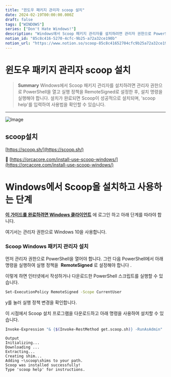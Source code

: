 ```yaml
---
title: "윈도우 패키지 관리자 scoop 설치"
date: 2024-02-19T00:00:00.000Z
draft: false
tags: ["WINDOWS"]
series: ["Don't Hate Windows!"]
description: "Windows에서 Scoop 패키지 관리자를 설치하려면 관리자 권한으로 PowerShell을 열고 실행 정책을 RemoteSigned로 설정한 후, 설치 명령을 실행해야 합니다. 설치가 완료되면 Scoop이 성공적으로 설치되며, 'scoop help'를 입력하여 사용법을 확인할 수 있습니다."
notion_id: "85c8c416-5270-4cfc-9b25-a72a32ce190b"
notion_url: "https://www.notion.so/scoop-85c8c41652704cfc9b25a72a32ce190b"
---
```


# 윈도우 패키지 관리자 scoop 설치

> **Summary**
> Windows에서 Scoop 패키지 관리자를 설치하려면 관리자 권한으로 PowerShell을 열고 실행 정책을 RemoteSigned로 설정한 후, 설치 명령을 실행해야 합니다. 설치가 완료되면 Scoop이 성공적으로 설치되며, 'scoop help'를 입력하여 사용법을 확인할 수 있습니다.

---

![Image](https://prod-files-secure.s3.us-west-2.amazonaws.com/09ccd4d5-876c-4bba-bbdf-cc77a0a11257/7a80df29-7365-4967-83a0-257b8d07c628/Untitled.png?X-Amz-Algorithm=AWS4-HMAC-SHA256&X-Amz-Content-Sha256=UNSIGNED-PAYLOAD&X-Amz-Credential=ASIAZI2LB4664TYOJHN2%2F20250724%2Fus-west-2%2Fs3%2Faws4_request&X-Amz-Date=20250724T115758Z&X-Amz-Expires=3600&X-Amz-Security-Token=IQoJb3JpZ2luX2VjEAMaCXVzLXdlc3QtMiJGMEQCIAoCUk9WFNCyDrBWVY%2FMpj3kJX2Evbrb%2FIq06zv3mRQ0AiAt7oeIu27Dzc8rkM0wKLyfXIyw34GTdxilZ%2FP0rUSS3Cr%2FAwgsEAAaDDYzNzQyMzE4MzgwNSIMMRXE%2B5yST4KgKmcBKtwDg2NGNsCwEKjToECn%2FNyizzUmWpTKil9%2B0JtXP1EdaNvmSVXGIZu8fD2WO30%2FqtZj3upTKs1GcSUihDkoXLqBLVxthKSOCqeHMeJkLGsRCJD9YoefB3DwaFCUBneGWBryCTvnhcu0zJG4uDGHT9AGJgvDDoefciDkzU3efZDnp7P97t3MvznDQSrXEWHV3PzbIGW%2F9VgzD8d5AQceXYYlHIwS0Rh2pa2dhqJXVdA67DpvpkUUwgj3E%2FOaSdum7EwXf9A8yaCv%2FbfW4uNaMzLnZqIGVrXNPWN7IKPH5yJMoNepHZ6UmlwUo9DcryqW35rAQTY%2F6EWMEPh9QXimuYOFJDRFP61IlDjmilba2FCMFkSw19UkAdTXEl2edgO2dEW8VRs%2BPA19VGEvMnUWFsFNZcw8nOV6nxdxrg23zpxVOMcWRITdYVNg8G7uGdHoJJgf8uyLIsOCoOAXHr5dVzf6IcsuPqBqArZ8Tk4VnIyrvNWGFFVFBo0vyuOvpBEs%2F8Ce8A10AziZ9aLKdDt7G%2FJGqYoHhkVPPyo9baQQ%2BqIQxgu1ozsdhCChZtfBDwx4ycPg%2B5%2BNl57krStvF8%2FDmXKDkBmwAmWj9COFax2hmMjRWa3cyi%2FN1tbqAG52ZygwwZuIxAY6pgETjiIWmh9pRApfLoFr25GNnL8vPYH%2FXjlueRHfey861IJanxwM8YbMlJ58ExyeGjsXrJxcQZGkwkek4FRl8GNa5HzcfTWLx5tW1Mp8IyAPmNDbOyz7QoT3mrBADpxfJUp4IfL4LgQyLy9P4RJq%2FqB%2FRSIE9TapQNUjEYjRLo4oGDixn3786c9q3WV6E8x20tcFwRS%2F5Isiy3dQRHkB15uFyTeh%2FUZ2&X-Amz-Signature=51b06803cdb227914880f96e7de5c84acf1c27dca8ca10804ca9ed37f99dbea7&X-Amz-SignedHeaders=host&x-amz-checksum-mode=ENABLED&x-id=GetObject)

## scoop설치

[https://scoop.sh/](https://scoop.sh/)

🔗 [https://orcacore.com/install-use-scoop-windows/](https://orcacore.com/install-use-scoop-windows/)

# **Windows에서 Scoop을 설치하고 사용하는 단계**

[**이 가이드를 완료하려면 Windows 클라이언트**](https://orcacore.com/tag/windows-cl/) 에 로그인 하고 아래 단계를 따라야 합니다.

여기서는 관리자 권한으로 Windows 10을 사용합니다.

### **Scoop Windows 패키지 관리자 설치**

먼저 관리자 권한으로 PowerShell을 열어야 합니다. 그런 다음 PowerShell에서 아래 명령을 실행하여 실행 정책을  **RemoteSigned** 로 설정해야 합니다 .

이렇게 하면 인터넷에서 작성하거나 다운로드한 PowerShell 스크립트를 실행할 수 있습니다.

```bash
Set-ExecutionPolicy RemoteSigned -Scope CurrentUser
```

y를 눌러 실행 정책 변경을 확인합니다.

이 시점에서 Scoop 설치 프로그램을 다운로드하고 아래 명령을 사용하여 설치할 수 있습니다.

```bash
Invoke-Expression "& {$(Invoke-RestMethod get.scoop.sh)} -RunAsAdmin"
```

```plain text
Output
Initializing...
Downloading ...
Extracting...
Creating shim...
Adding ~\scoop\shims to your path.
Scoop was installed successfully!
Type 'scoop help' for instructions.
```

